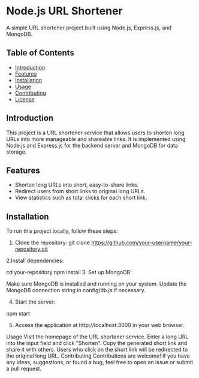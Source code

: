 # Node.js URL Shortener

A simple URL shortener project built using Node.js, Express.js, and MongoDB.

## Table of Contents

- [Introduction](#introduction)
- [Features](#features)
- [Installation](#installation)
- [Usage](#usage)
- [Contributing](#contributing)
- [License](#license)

## Introduction

This project is a URL shortener service that allows users to shorten long URLs into more manageable and shareable links. It is implemented using Node.js and Express.js for the backend server and MongoDB for data storage.

## Features

- Shorten long URLs into short, easy-to-share links.
- Redirect users from short links to original long URLs.
- View statistics such as total clicks for each short link.

## Installation

To run this project locally, follow these steps:

1. Clone the repository:
   git clone https://github.com/your-username/your-repository.git

2.Install dependencies:

cd your-repository
npm install
3. Set up MongoDB:

Make sure MongoDB is installed and running on your system.
Update the MongoDB connection string in config/db.js if necessary.

4. Start the server:

npm start

5. Access the application at http://localhost:3000 in your web browser.

Usage
Visit the homepage of the URL shortener service.
Enter a long URL into the input field and click "Shorten".
Copy the generated short link and share it with others.
Users who click on the short link will be redirected to the original long URL.
Contributing
Contributions are welcome! If you have any ideas, suggestions, or found a bug, feel free to open an issue or submit a pull request.
